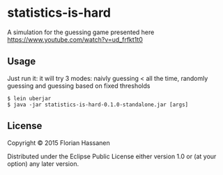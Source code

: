 # statistics-is-hard

A simulation for the guessing game presented here https://www.youtube.com/watch?v=ud_frfkt1t0

## Usage

Just run it: it will try 3 modes: naivly guessing < all the time, randomly guessing and guessing based on fixed thresholds

    $ lein uberjar
    $ java -jar statistics-is-hard-0.1.0-standalone.jar [args]

## License

Copyright © 2015 Florian Hassanen

Distributed under the Eclipse Public License either version 1.0 or (at
your option) any later version.

